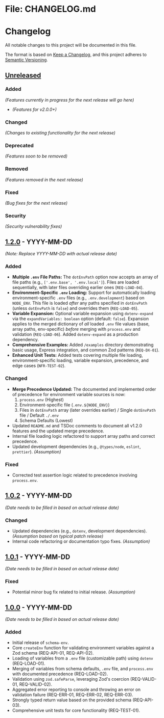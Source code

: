 # File: CHANGELOG.md

# Changelog

All notable changes to this project will be documented in this file.

The format is based on [Keep a Changelog](https://keepachangelog.com/en/1.0.0/),
and this project adheres to [Semantic Versioning](https://semver.org/spec/v2.0.0.html).

## [Unreleased]

### Added

_(Features currently in progress for the next release will go here)_

- _(Features for v2.0.0+)_

### Changed

_(Changes to existing functionality for the next release)_

### Deprecated

_(Features soon to be removed)_

### Removed

_(Features removed in the next release)_

### Fixed

_(Bug fixes for the next release)_

### Security

_(Security vulnerability fixes)_

## [1.2.0] - YYYY-MM-DD

_(Note: Replace YYYY-MM-DD with actual release date)_

### Added

- **Multiple `.env` File Paths:** The `dotEnvPath` option now accepts an array of file paths (e.g., `['.env.base', '.env.local']`). Files are loaded sequentially, with later files overriding earlier ones (`REQ-LOAD-04`).
- **Environment-Specific `.env` Loading:** Support for automatically loading environment-specific `.env` files (e.g., `.env.development`) based on `NODE_ENV`. This file is loaded _after_ any paths specified in `dotEnvPath` (unless `dotEnvPath` is `false`) and overrides them (`REQ-LOAD-05`).
- **Variable Expansion:** Optional variable expansion using `dotenv-expand` via the `expandVariables: boolean` option (default: `false`). Expansion applies to the merged dictionary of _all_ loaded `.env` file values (base, array paths, env-specific) _before_ merging with `process.env` and validation (`REQ-LOAD-06`). Added `dotenv-expand` as a production dependency.
- **Comprehensive Examples:** Added `/examples` directory demonstrating basic usage, Express integration, and common Zod patterns (`REQ-DX-01`).
- **Enhanced Unit Tests:** Added tests covering multiple file loading, environment-specific loading, variable expansion, precedence, and edge cases (`NFR-TEST-02`).

### Changed

- **Merge Precedence Updated:** The documented and implemented order of precedence for environment variable sources is now:
  1.  `process.env` (Highest)
  2.  Environment-specific file (`.env.${NODE_ENV}`)
  3.  Files in `dotEnvPath` array (later overrides earlier) / Single `dotEnvPath` file / Default `./.env`
  4.  Schema Defaults (Lowest)
- Updated `README.md` and TSDoc comments to document all v1.2.0 features and the updated merge precedence.
- Internal file loading logic refactored to support array paths and correct precedence.
- Updated development dependencies (e.g., `@types/node`, `eslint`, `prettier`). _(Assumption)_

### Fixed

- Corrected test assertion logic related to precedence involving `process.env`.

## [1.0.2] - YYYY-MM-DD

_(Date needs to be filled in based on actual release date)_

### Changed

- Updated dependencies (e.g., `dotenv`, development dependencies). _(Assumption based on typical patch release)_
- Internal code refactoring or documentation typo fixes. _(Assumption)_

## [1.0.1] - YYYY-MM-DD

_(Date needs to be filled in based on actual release date)_

### Fixed

- Potential minor bug fix related to initial release. _(Assumption)_

## [1.0.0] - YYYY-MM-DD

_(Date needs to be filled in based on actual release date)_

### Added

- Initial release of `schema-env`.
- Core `createEnv` function for validating environment variables against a Zod schema (REQ-API-01, REQ-API-02).
- Loading of variables from a `.env` file (customizable path) using `dotenv` (REQ-LOAD-01).
- Merging of variables from schema defaults, `.env` file, and `process.env` with documented precedence (REQ-LOAD-02).
- Validation using `zod.safeParse`, leveraging Zod's coercion (REQ-VALID-01, REQ-VALID-02).
- Aggregated error reporting to console and throwing an error on validation failure (REQ-ERR-01, REQ-ERR-02, REQ-ERR-03).
- Strongly typed return value based on the provided schema (REQ-API-03).
- Comprehensive unit tests for core functionality (REQ-TEST-01).

[Unreleased]: https://github.com/devvictrix/schema-env/compare/v1.2.0...HEAD
[1.2.0]: https://github.com/devvictrix/schema-env/compare/v1.0.2...v1.2.0
[1.0.2]: https://github.com/devvictrix/schema-env/releases/tag/v1.0.2
[1.0.1]: https://github.com/devvictrix/schema-env/releases/tag/v1.0.1
[1.0.0]: https://github.com/devvictrix/schema-env/releases/tag/v1.0.0
